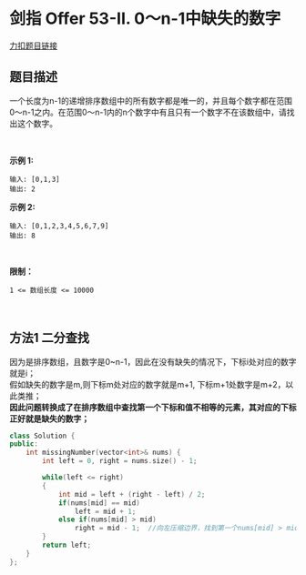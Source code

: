 <p id="缺失的数字"></p>

# 剑指 Offer 53-II. 0～n-1中缺失的数字

[力扣题目链接](https://leetcode-cn.com/problems/que-shi-de-shu-zi-lcof/)              


## 题目描述  

一个长度为n-1的递增排序数组中的所有数字都是唯一的，并且每个数字都在范围0～n-1之内。在范围0～n-1内的n个数字中有且只有一个数字不在该数组中，请找出这个数字。

 

**示例 1:**

    输入: [0,1,3]
    输出: 2

**示例 2:**

    输入: [0,1,2,3,4,5,6,7,9]
    输出: 8
 

**限制：**

    1 <= 数组长度 <= 10000


 

## 方法1 二分查找  

 
因为是排序数组，且数字是0~n-1，因此在没有缺失的情况下，下标i处对应的数字就是i；  
假如缺失的数字是m,则下标m处对应的数字就是m+1, 下标m+1处数字是m+2，以此类推；  
**因此问题转换成了在排序数组中查找第一个下标和值不相等的元素，其对应的下标正好就是缺失的数字；**  

```cpp
class Solution {
public:
    int missingNumber(vector<int>& nums) {
        int left = 0, right = nums.size() - 1;

        while(left <= right)
        {
            int mid = left + (right - left) / 2;
            if(nums[mid] == mid)
                left = mid + 1;
            else if(nums[mid] > mid)
                right = mid - 1;  //向左压缩边界，找到第一个nums[mid] > mid的位置
        }
        return left;
    }
};
```